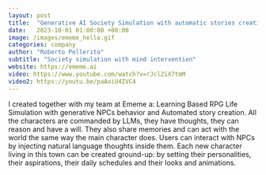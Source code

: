 ```yaml
---
layout: post
title:  "Generative AI Society Simulation with automatic stories creation"
date:   2023-10-01 01:00:00 +00:00
image: /images/ememe_hello.gif
categories: company
author: "Roberto Pellerito"
subtitle: "Society simulation with mind intervention"
website: https://ememe.ai
video: https://www.youtube.com/watch?v=rJclZiX7tmM
video2: https://youtu.be/paAoiU4IVC4
---
```

I created together with my team at Ememe a: Learning Based RPG Life Simulation with generative NPCs behavior and Automated story creation.
All the characters are commanded by LLMs, they have thoughts, they can reason and have a will. They also share memories and can act with the world the same way the main character does. Users can interact with NPCs by injecting natural language thoughts inside them.
Each new character living in this town can be created ground-up: by setting their personalities, their aspirations, their daily schedules and their looks and animations.
